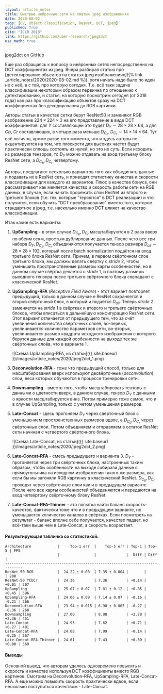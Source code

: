 ```yaml
---
layout: article_notes
title: Быстрые нейронные сети на сжатых jpeg изображениях
date: 2020-08-02
tags: [CV, object classification, ResNet, DCT, jpeg]
published: True
cite: "ICLR 2018"
link: https://github.com/uber-research/jpeg2dct
use_math: true
---
```


[jpeg2dct on GitHub](https://github.com/uber-research/jpeg2dct)

Еще раз обращаясь к вопросу о нейронных сетях непосредственно на DCT коэффициентах из jpeg. Вчера разбирал статью про 
[детектирование объектов на сжатых jpeg изображениях]({% link _article_notes/2020/2020-08-02.md %}), хотя начать надо было по идеи не с неё, а с той,
про которую сегодня. Т.е. всё таки задача классификации некоторым образом первична по отношению к детектированию, и статья, на которую посмотрим
сегодня (от 2018 года) как раз про классификацию объектов сразу на DCT коэффициентах без декодирования до RGB картинки.

<!--more-->

Авторы статьи в качестве сетки берут ResNet50 и заменяют RGB изображение $224 \times 224 \times 3$ на его представление в виде DCT коэффициентов:
для $Y$ составляющей это будет $D_Y \sim 28 \times 28 \times 64$, а для $Cb$, $Cr$ составляющих, в четыре раза меньше 
$D_{C_b}, D_{C_r} \sim 14 \times 14 \times 64$. Тут всё логично, кроме разве того момента, что и здесь авторы не акцентируются на том, что плоскости
для высоких частот будут практически сплошь состоять из нулей, но это не суть. Если исходить из размеров тензоров, то $D_Y$ можно отдавать на вход
третьему блоку ResNet сети, а $D_{C_b}, D_{C_r}$ четвёртому.

Авторы, предлагают несколько вариантов того как объединять данные и подавать их в ResNet сеть, и приводят статистику качества и скорости
классификации для каждого из вариантов. Плюс в качестве бонуса, они рассматривают как меняется качество и скорость работы сети на RGB данных, в
случае, если начать прорежать слои ResNet из второго и третьего блоков (т.е. тех, которые "теряются" в DCT реализации) и что получится, если обучить
"DCT преобразование" вместо того, которое стандартное в jpeg, т.е. насколько именно DCT влияет на качество классификации.

Итак какие есть варианты:

1. **UpSampling** - в этом случае $D_{C_b}, D_{C_r}$ масштабируются в 2 раза вверх по обеим осям, простым дублирование данных. После чего все три
набора $D_Y, D_{C_b}, D_{C_r}$ объединяются получается тензор размера $D_{all} \sim28 \times 28 \times 192$, который после batch normalization
подаётся на вход третьего блока ResNet сети. Причем, в первом свёрточном слое третьего блока, мы должны делать свёртку с *stride* 2, чтобы уменьшить
пространственные размеры карты особенностей, но в данном случае свёртка делается с *stride* 1, и поэтому размеры выходного тензора после третьего
свёрточного блока совпадают с классической ResNet.

2. **UpSampling-RFA** (*Receptive Field Aware*) - этот вариант повторяет предыдущий, только в данном случае e ResNet сохраняется и второй свёрточный
блок, в который и подаётся $D_{all}$. Теперь *stride* 2 заменяется на *stride* 1 в свёртках и второго и третьего свёрточных блоков, чтобы вписаться в
дальнейшую конфигурацию ResNet сети. Этот вариант отличается от предыдущего тем, что за счёт увеличения количества свёрточных слоёв, во-первых,
увеличивается количество параметров сети, во-вторых, увеличивается размер квадрата исходного изображения с которого берутся данные для каждой
особенности на выходе тех же свёрточных слоёв, что в варианте 1.

    ![Схема UpSampling-RFA, из статьи]({{ site.baseurl }}/images/article_notes/2020/jpeg2dct_1.png)

3. **Deconvolution-RFA** - тоже что предыдущий способ, только для масштабирования вверх используют десвёрточные (*deconvolution*) слои, веса которых
обучаются в процессе тренировки сети.

4. **Downsampling** - вместо того, чтобы масштабировать тензоры с данными о цветности вверх, в данном случае, тензор $D_Y$ с данными о яркости
масштабируется вниз. Потом примерно тоже самое, что и в случае UpSampling, только с учетом уменьшения размеров.

5. **Late-Concat** - здесь прогоняем $D_Y$ через свёрточный блок с уменьшением пространственных размеров вдвое, а $D_{C_b}, D_{C_r}$ через свёрточные
слои. Потом объединяем и отправляем в остаток ResNet сети начиная с четвёртого свёрточного блока.

    ![Схема Late-Concat, из статьи]({{ site.baseurl }}/images/article_notes/2020/jpeg2dct_2.png)

6. **Late-Concat-RFA** - смесь предыдущего и варианта 3. $D_Y$ - прогоняется через три свёрточных блока, настроенных таким образом, чтобы особенности
на выходе собирали данные с прямоугольника на исходном изображении такого же размера, как если бы мы загоняли RGB картинку в классический ResNet.
$D_{C_b}, D_{C_r}$ проходят через свёрточные слои как и в предыдущем варианте. После чего все карты особенностей объеденяются и передаются на вход
четвёртому свёрточному блоку ResNet.

7. **Late-Concat-RFA-Thinner** - это попытка найти баланс скорость-качество, фактически тоже что и в предыдущем варианте, но уменьшается количество 
каналов в свёртках. Если посмотреть на результат - баланс вполне себе получается, качество падает, но всё-таки выше чем в Late-Concat, а скорость
возрастает.


#### Результирующая табличка со статистикой:

```
Architecture            |     Top-1 err  |    Top-5 err | Top-1 | Top-5 | FPS 
                        |                |              |  Diff | Diff  |     
------------------------------------------------------------------------------
ResNet-50 RGB           |  24.22 ± 0.08  | 7.35 ± 0.004 |       |       | 208 
ResNet-50 YCbCr         |  24.36         | 7.36         | +0.14 | +0.01 | 207 
UpSampling              |  25.07 ± 0.07  | 7.81 ± 0.12  | +0.85 | +0.45 | 396 
UpSampling-RFA          |  24.06 ± 0.09  | 7.14 ± 0.07  | -0.16 | -0.21 | 266 
Deconvolution-RFA       |  23.94 ± 0.015 | 6.98 ± 0.005 | -0.27 | -0.36 | 268 
Downsampling            |  27.00         | 8.98         | +2.78 | +2.36 | 451 
Late-Concat             |  24.93         | 7.62         | +0.71 | +0.27 | 401 
Late-Concat-RFA         |  24.08         | 7.09         | -0.14 | -0.25 | 267 
Late-Concat-RFA-Thinner |  24.61         | 7.43         | +0.39 | +0.08 | 369 
```

#### Выводы

Основной вывод, что авторам удалось одновремено повысить и скорость и качество используя DCT коэффициенты вместо RGB картинок. Смотрим на
Deconvolution-RFA, UpSampling-RFA, Late-Concat-RFA. А еще можно повысить скорость практически вдвое, если несколько поступиться качеством -
Late-Concat.